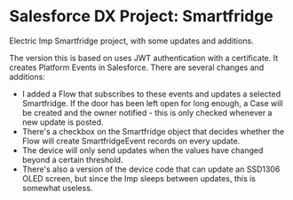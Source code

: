 # Salesforce DX Project: Smartfridge
Electric Imp Smartfridge project, with some updates and additions.

The version this is based on uses JWT authentication with a certificate. It creates Platform Events in Salesforce. There are several changes and additions:
* I added a Flow that subscribes to these events and updates a selected Smartfridge. If the door has been left open for long enough, a Case will be created and the owner notified - this is only checked whenever a new update is posted.
* There's a checkbox on the Smartfridge object that decides whether the Flow will create SmartfridgeEvent records on every update.
* The device will only send updates when the values have changed beyond a certain threshold.
* There's also a version of the device code that can update an SSD1306 OLED screen, but since the Imp sleeps between updates, this is somewhat useless.

